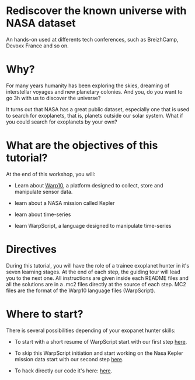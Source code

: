 # Rediscover the known universe with NASA dataset

An hands-on used at differents tech conferences, such as BreizhCamp, Devoxx France and so on.

# Why?

For many years humanity has been exploring the skies, dreaming of interstellar voyages and new planetary colonies. And you, do you want to go 3h with us to discover the universe?

It turns out that NASA has a great public dataset, especially one that is used to search for exoplanets, that is, planets outside our solar system. What if you could search for exoplanets by your own?

# What are the objectives of this tutorial?

At the end of this workshop, you will:

* Learn about [Warp10](http://warp10.io), a platform designed to collect, store and manipulate sensor data.

* learn about a NASA mission called Kepler

* learn about time-series

* learn WarpScript, a language designed to manipulate time-series

# Directives

During this tutorial, you will have the role of a trainee exoplanet hunter in it's seven learning stages. At the end of each step, the guiding tour will lead you to the next one. All instructions are given inside each README files and all the solutions are in a .mc2 files directly at the source of each step. MC2 files are the format of the Warp10 language files (WarpScript).

# Where to start?

There is several possibilities depending of your exopanet hunter skills:

* To start with a short resume of WarpScript start with our first step [here](/step-1-WarpScript/1.1-Getting-started-with-WarpScript/README.md).

* To skip this WarpScript initiation and start working on the Nasa Kepler mission data start with our second step [here](/step-2-Keplers-Data/2.1-Exploring-known-time-series/README.md).

* To hack directly our code it's here: [here](/step-7-Strong-enough-to-break-our-code/README.md).
